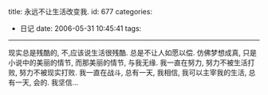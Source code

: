 title: 永远不让生活改变我.
id: 677
categories:
  - 日记
date: 2006-05-31 10:45:41
tags:
---

现实总是残酷的,
不,应该说生活很残酷.
总是不让人如愿以偿.
仿佛梦想成真,
只是小说中的美丽的情节,
而那美丽的情节,
与我无缘.
我一直在努力,
努力不被生活打败,
努力不被现实打败.
我一直在战斗,
总有一天,
我相信,
我可以主宰我的生活,
总有一天,
会的.
我坚信...